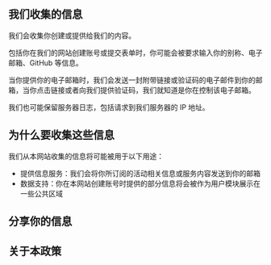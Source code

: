 ## 我们收集的信息

我们会收集你创建或提供给我们的内容。

包括你在我们的网站创建账号或提交表单时，你可能会被要求输入你的别称、电子邮箱、GitHub 等信息。

当你提供你的电子邮箱时，我们会发送一封附带链接或验证码的电子邮件到你的邮箱，当你点击链接或者向我们提供验证码，我们就知道是你在控制该电子邮箱。

我们也可能保留服务器日志，包括请求到我们服务器的 IP 地址。

## 为什么要收集这些信息

我们从本网站收集的信息将可能被用于以下用途：

- 提供信息服务：我们会将你所订阅的活动相关信息或服务内容发送到你的邮箱
- 数据支持：你在本网站创建账号时提供的部分信息将会被作为用户模块展示在一些公共区域

## 分享你的信息

## 关于本政策
